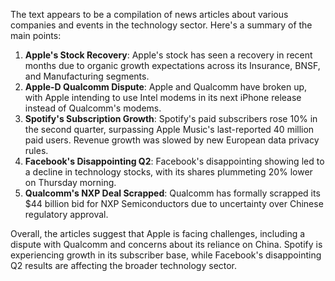 The text appears to be a compilation of news articles about various companies and events in the technology sector. Here's a summary of the main points:

1. **Apple's Stock Recovery**: Apple's stock has seen a recovery in recent months due to organic growth expectations across its Insurance, BNSF, and Manufacturing segments.
2. **Apple-D Qualcomm Dispute**: Apple and Qualcomm have broken up, with Apple intending to use Intel modems in its next iPhone release instead of Qualcomm's modems.
3. **Spotify's Subscription Growth**: Spotify's paid subscribers rose 10% in the second quarter, surpassing Apple Music's last-reported 40 million paid users. Revenue growth was slowed by new European data privacy rules.
4. **Facebook's Disappointing Q2**: Facebook's disappointing showing led to a decline in technology stocks, with its shares plummeting 20% lower on Thursday morning.
5. **Qualcomm's NXP Deal Scrapped**: Qualcomm has formally scrapped its $44 billion bid for NXP Semiconductors due to uncertainty over Chinese regulatory approval.

Overall, the articles suggest that Apple is facing challenges, including a dispute with Qualcomm and concerns about its reliance on China. Spotify is experiencing growth in its subscriber base, while Facebook's disappointing Q2 results are affecting the broader technology sector.